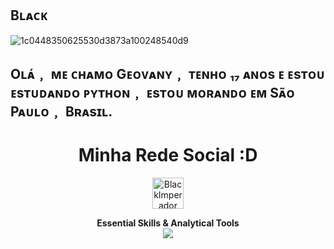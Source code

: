  ##                                                                   **Bʟᴀᴄᴋ**
 
![1c0448350625530d3873a100248540d9](https://user-images.githubusercontent.com/92801199/142028018-eed0f6a1-9bdb-437a-9aa2-961c64b2906d.gif)
## Oʟᴀ́﹐ ᴍᴇ ᴄʜᴀᴍᴏ Gᴇᴏᴠᴀɴʏ﹐ ᴛᴇɴʜᴏ ₁₇ ᴀɴᴏs ᴇ ᴇsᴛᴏᴜ ᴇsᴛᴜᴅᴀɴᴅᴏ ᴘʏᴛʜᴏɴ﹐ ᴇsᴛᴏᴜ ᴍᴏʀᴀɴᴅᴏ ᴇᴍ Sᴀ̃ᴏ Pᴀᴜʟᴏ﹐ Bʀᴀsɪʟ.

<h1 align="center">Minha Rede Social :D</h1>
<p align="center">
                <a href="https://twitter.com/black_imperador" target="_blank"><img align="center" src="https://www.gifservice.fr/img/gif-vignette-small/08fbc16f6a87f07f35676122a339b6c0/51748-multi-media-computer-software-internet-twitter.gif" alt="BlackImperador" height="50" width="50" /> 
   </a>  
</p> 
<p align="center">
  <strong>Essential Skills & Analytical Tools</strong><br>
  <img src="https://img.shields.io/badge/OutSystems-ff0000?style=for-the-badge&logoColor=white%22%3E
  <img src="https://img.shields.io/badge/Python-3776AB?style=for-the-badge&logo=python&logoColor=white%22%3E
  <img src="https://img.shields.io/badge/html5%20-%23E34F26.svg?&style=for-the-badge&logo=html5&logoColor=white%22%3E
  <img src="https://img.shields.io/badge/CSS3-1572B6?style=for-the-badge&logo=css3&logoColor=white%22%3E
  <img src="https://img.shields.io/badge/MySQL-00000F?style=for-the-badge&logo=mysql&logoColor=white%22%3E
  <img src="https://img.shields.io/badge/GitHub-100000?style=for-the-badge&logo=github&logoColor=white%22%3E
</p>
